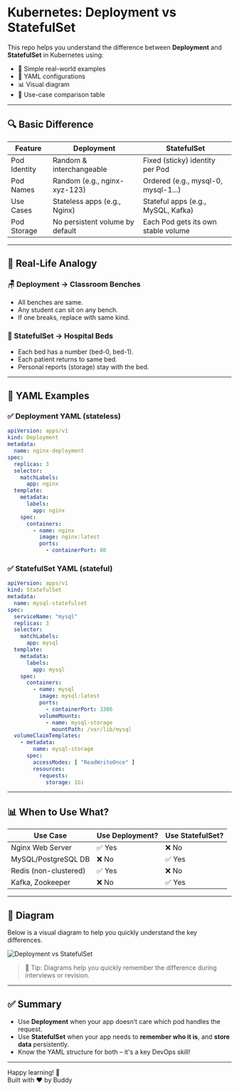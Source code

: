# Kubernetes: Deployment vs StatefulSet

This repo helps you understand the difference between **Deployment** and **StatefulSet** in Kubernetes using:
- 🧠 Simple real-world examples
- 🔁 YAML configurations
- 📊 Visual diagram
- 📝 Use-case comparison table

---

## 🔍 Basic Difference

| Feature            | Deployment                     | StatefulSet                               |
|--------------------|----------------------------------|--------------------------------------------|
| Pod Identity        | Random & interchangeable         | Fixed (sticky) identity per Pod            |
| Pod Names           | Random (e.g., nginx-xyz-123)     | Ordered (e.g., mysql-0, mysql-1...)        |
| Use Cases           | Stateless apps (e.g., Nginx)     | Stateful apps (e.g., MySQL, Kafka)         |
| Pod Storage         | No persistent volume by default  | Each Pod gets its own stable volume        |

---

## 🏫 Real-Life Analogy

### 🪑 Deployment → Classroom Benches
- All benches are same.
- Any student can sit on any bench.
- If one breaks, replace with same kind.

### 🏥 StatefulSet → Hospital Beds
- Each bed has a number (bed-0, bed-1).
- Each patient returns to same bed.
- Personal reports (storage) stay with the bed.

---

## 🧪 YAML Examples

### ✅ Deployment YAML (stateless)
```yaml
apiVersion: apps/v1
kind: Deployment
metadata:
  name: nginx-deployment
spec:
  replicas: 3
  selector:
    matchLabels:
      app: nginx
  template:
    metadata:
      labels:
        app: nginx
    spec:
      containers:
        - name: nginx
          image: nginx:latest
          ports:
            - containerPort: 80
```

### ✅ StatefulSet YAML (stateful)
```yaml
apiVersion: apps/v1
kind: StatefulSet
metadata:
  name: mysql-statefulset
spec:
  serviceName: "mysql"
  replicas: 3
  selector:
    matchLabels:
      app: mysql
  template:
    metadata:
      labels:
        app: mysql
    spec:
      containers:
        - name: mysql
          image: mysql:latest
          ports:
            - containerPort: 3306
          volumeMounts:
            - name: mysql-storage
              mountPath: /var/lib/mysql
  volumeClaimTemplates:
    - metadata:
        name: mysql-storage
      spec:
        accessModes: [ "ReadWriteOnce" ]
        resources:
          requests:
            storage: 1Gi
```

---

## 📊 When to Use What?

| Use Case               | Use Deployment? | Use StatefulSet? |
|------------------------|-----------------|------------------|
| Nginx Web Server       | ✅ Yes           | ❌ No            |
| MySQL/PostgreSQL DB    | ❌ No            | ✅ Yes           |
| Redis (non-clustered)  | ✅ Yes           | ❌ No            |
| Kafka, Zookeeper       | ❌ No            | ✅ Yes           |

---

## 📸 Diagram

Below is a visual diagram to help you quickly understand the key differences.

![Deployment vs StatefulSet](./Deployment-vs-StatefulSet-diagram.png)

> 📝 Tip: Diagrams help you quickly remember the difference during interviews or revision.

---

## ✅ Summary

- Use **Deployment** when your app doesn’t care which pod handles the request.
- Use **StatefulSet** when your app needs to **remember who it is**, and **store data** persistently.
- Know the YAML structure for both – it's a key DevOps skill!

---

Happy learning! 🚀  
Built with ❤️ by Buddy
